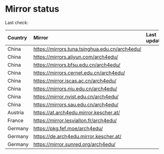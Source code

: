 <script src="./time.js"></script>
# Mirror status
Last check: <script type="text/javascript">localize(1732854491.5530372);</script>

|Country|Mirror|Last update|
|:------|:-----|:----------|
|China|https://mirrors.tuna.tsinghua.edu.cn/arch4edu/|<script type="text/javascript">localize(1732819402);</script>|
|China|https://mirrors.aliyun.com/arch4edu/|<script type="text/javascript">localize(1732819402);</script>|
|China|https://mirrors.bfsu.edu.cn/arch4edu/|<script type="text/javascript">localize(1732819402);</script>|
|China|https://mirrors.cernet.edu.cn/arch4edu/|<script type="text/javascript">localize(1732819402);</script>|
|China|https://mirror.iscas.ac.cn/arch4edu/|<script type="text/javascript">localize(1732776339);</script>|
|China|https://mirrors.nju.edu.cn/arch4edu/|<script type="text/javascript">localize(1732776339);</script>|
|China|https://mirror.nyist.edu.cn/arch4edu/|<script type="text/javascript">localize(1732819402);</script>|
|China|https://mirrors.sau.edu.cn/arch4edu/|<script type="text/javascript">localize(1731653531);</script>|
|Austria|https://at.arch4edu.mirror.kescher.at/|<script type="text/javascript">localize(1732819402);</script>|
|France|https://mirror.lesviallon.fr/arch4edu/|<script type="text/javascript">localize(1732819402);</script>|
|Germany|https://pkg.fef.moe/arch4edu/|<script type="text/javascript">localize(1732819402);</script>|
|Germany|https://de.arch4edu.mirror.kescher.at/|<script type="text/javascript">localize(1732819402);</script>|
|Germany|https://mirror.sunred.org/arch4edu/|<script type="text/javascript">localize(1732819402);</script>|

<script src="./tablefilter/tablefilter.js"></script>
<script src="./table.js"></script>